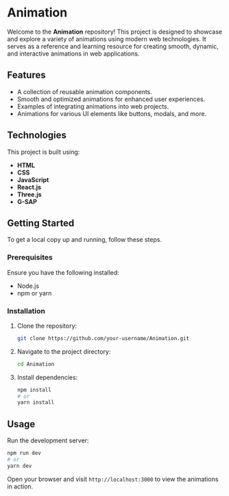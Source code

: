 # Animation

Welcome to the **Animation** repository! This project is designed to showcase and explore a variety of animations using modern web technologies. It serves as a reference and learning resource for creating smooth, dynamic, and interactive animations in web applications.

## Features
- A collection of reusable animation components.
- Smooth and optimized animations for enhanced user experiences.
- Examples of integrating animations into web projects.
- Animations for various UI elements like buttons, modals, and more.

## Technologies
This project is built using:
- **HTML**
- **CSS**
- **JavaScript**
- **React.js**
- **Three.js**
- **G-SAP**

## Getting Started
To get a local copy up and running, follow these steps.

### Prerequisites
Ensure you have the following installed:
- Node.js
- npm or yarn

### Installation
1. Clone the repository:
   ```bash
   git clone https://github.com/your-username/Animation.git
   ```
2. Navigate to the project directory:
   ```bash
   cd Animation
   ```
3. Install dependencies:
   ```bash
   npm install
   # or
   yarn install
   ```

## Usage
Run the development server:
```bash
npm run dev
# or
yarn dev
```
Open your browser and visit `http://localhost:3000` to view the animations in action.
